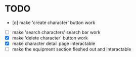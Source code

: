 # TODO
- [o] make 'create character' button work
- [ ] make 'search characters' search bar work
- [x] make 'delete character' button work
- [x] make character detail page interactable
- [ ] make the equipment section fleshed out and interactable